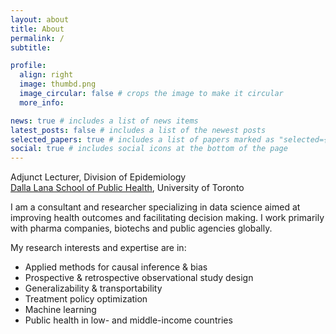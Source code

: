 ```yaml
---
layout: about
title: About
permalink: /
subtitle: 

profile:
  align: right
  image: thumbd.png
  image_circular: false # crops the image to make it circular
  more_info: 

news: true # includes a list of news items
latest_posts: false # includes a list of the newest posts
selected_papers: true # includes a list of papers marked as "selected={true}"
social: true # includes social icons at the bottom of the page
---
```


<!--<span style="font-weight: bolder">Adjunct Lecturer, Division of Epidemiology</span>\
<span style="font-weight: bolder"><a href='https://www.dlsph.utoronto.ca/'>Dalla Lana School of Public Health</a>, University of Toronto</span>-->

Adjunct Lecturer, Division of Epidemiology\
<a href='https://www.dlsph.utoronto.ca/'>Dalla Lana School of Public Health</a>, University of Toronto

I am a consultant and researcher specializing in data science aimed at improving health outcomes and facilitating decision making. I work primarily with pharma companies, biotechs and public agencies globally.

My research interests and expertise are in:

* Applied methods for causal inference & bias
* Prospective & retrospective observational study design
* Generalizability & transportability
* Treatment policy optimization
* Machine learning
* Public health in low- and middle-income countries
